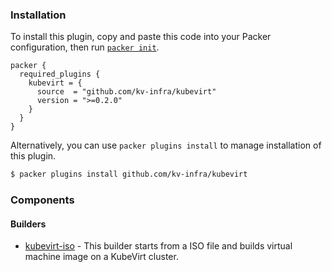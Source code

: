 <!--
  Include a short overview about the plugin.

  This document is a great location for creating a table of contents for each
  of the components the plugin may provide. This document should load automatically
  when navigating to the docs directory for a plugin.

-->

### Installation

To install this plugin, copy and paste this code into your Packer configuration, then run [`packer init`](https://www.packer.io/docs/commands/init).

```hcl
packer {
  required_plugins {
    kubevirt = {
      source  = "github.com/kv-infra/kubevirt"
      version = ">=0.2.0"
    }
  }
}
```

Alternatively, you can use `packer plugins install` to manage installation of this plugin.

```sh
$ packer plugins install github.com/kv-infra/kubevirt
```

### Components

#### Builders

- [kubevirt-iso](/packer/integrations/kv-infra/kubevirt/latest/components/builder/kubevirt-iso) - This builder starts from a ISO file and builds virtual machine image on a KubeVirt cluster.
